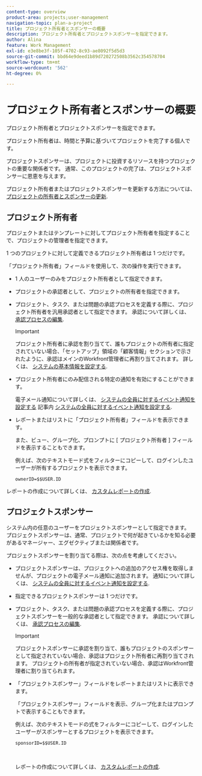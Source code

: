 ```yaml
---
content-type: overview
product-area: projects;user-management
navigation-topic: plan-a-project
title: プロジェクト所有者とスポンサーの概要
description: プロジェクト所有者とプロジェクトスポンサーを指定できます。
author: Alina
feature: Work Management
exl-id: e3e8be3f-105f-4702-8c93-ae8092f5d5d3
source-git-commit: bbd64e9deed1b89d720272508b3562c354578704
workflow-type: tm+mt
source-wordcount: '562'
ht-degree: 0%

---
```


# プロジェクト所有者とスポンサーの概要

プロジェクト所有者とプロジェクトスポンサーを指定できます。

プロジェクト所有者は、時間と予算に基づいてプロジェクトを完了する個人です。

プロジェクトスポンサーは、プロジェクトに投資するリソースを持つプロジェクトの重要な関係者です。 通常、このプロジェクトの完了は、プロジェクトスポンサーに恩恵を与えます。

プロジェクト所有者またはプロジェクトスポンサーを更新する方法については、 [プロジェクトの所有者とスポンサーの更新](../../../manage-work/projects/planning-a-project/update-project-owners-and-sponsors.md).

## プロジェクト所有者

プロジェクトまたはテンプレートに対してプロジェクト所有者を指定することで、プロジェクトの管理者を指定できます。

1 つのプロジェクトに対して定義できるプロジェクト所有者は 1 つだけです。

「プロジェクト所有者」フィールドを使用して、次の操作を実行できます。

* 1 人のユーザーのみをプロジェクト所有者として指定できます。
* プロジェクトの承認者として、プロジェクトの所有者を指定できます。
* プロジェクト、タスク、または問題の承認プロセスを定義する際に、プロジェクト所有者を汎用承認者として指定できます。 承認について詳しくは、 [承認プロセスの編集](../../../administration-and-setup/customize-workfront/configure-approval-milestone-processes/edit-an-approval-process.md).

   >[!IMPORTANT]
   >
   >プロジェクト所有者に承認を割り当てて、誰もプロジェクトの所有者に指定されていない場合、「セットアップ」領域の「顧客情報」セクションで示されたように、承認はメインのWorkfront管理者に再割り当てされます。 詳しくは、 [システムの基本情報を設定する](../../../administration-and-setup/get-started-wf-administration/configure-basic-info.md).


* プロジェクト所有者にのみ配信される特定の通知を有効にすることができます。

   電子メール通知について詳しくは、 [システムの全員に対するイベント通知を設定する](../../../administration-and-setup/manage-workfront/emails/configure-event-notifications-for-everyone-in-the-system.md#modify) 記事内 [システムの全員に対するイベント通知を設定する](../../../administration-and-setup/manage-workfront/emails/configure-event-notifications-for-everyone-in-the-system.md).

* レポートまたはリストに「プロジェクト所有者」フィールドを表示できます。

   また、ビュー、グループ化、プロンプトに [ プロジェクト所有者 ] フィールドを表示することもできます。

   例えば、次のテキストモード式をフィルターにコピーして、ログインしたユーザーが所有するプロジェクトを表示できます。 

   ```
   ownerID=$$USER.ID
   ```

レポートの作成について詳しくは、 [カスタムレポートの作成](../../../reports-and-dashboards/reports/creating-and-managing-reports/create-custom-report.md).

<!--
<div data-mc-conditions="QuicksilverOrClassic.Draft mode">
<h2>Update the Project Owner of a project</h2>
<p>(NOTE:&nbsp;drafted and moved to its own article)</p>
<ol>
<li value="1">Go to the project you want to update.</li>
<li value="2"> Click <strong>Project Details</strong> in the left panel. </li>
<li value="3"> Click&nbsp;the <strong>Edit</strong> icon <img src="assets/qs-edit-icon.png"> in the upper-right corner of the Project&nbsp;Details area, then click&nbsp;<strong>Overview</strong>.  </li>
<li value="4"> <p>Specify the name of a user for the <strong>Project Owner</strong> field.</p> <p>Only active users can be specified as Project Owners.</p> </li>
<li value="5"> Click&nbsp;<strong>Save Changes</strong>. </li>
</ol>
</div>
-->

## プロジェクトスポンサー

システム内の任意のユーザーをプロジェクトスポンサーとして指定できます。 プロジェクトスポンサーは、通常、プロジェクトで何が起きているかを知る必要があるマネージャー、エグゼクティブまたは関係者です。

プロジェクトスポンサーを割り当てる際は、次の点を考慮してください。

* プロジェクトスポンサーは、プロジェクトへの追加のアクセス権を取得しませんが、プロジェクトの電子メール通知に追加されます。 通知について詳しくは、 [システムの全員に対するイベント通知を設定する](../../../administration-and-setup/manage-workfront/emails/configure-event-notifications-for-everyone-in-the-system.md).

* 指定できるプロジェクトスポンサーは 1 つだけです。
* プロジェクト、タスク、または問題の承認プロセスを定義する際に、プロジェクトスポンサーを一般的な承認者として指定できます。 承認について詳しくは、 [承認プロセスの編集](../../../administration-and-setup/customize-workfront/configure-approval-milestone-processes/edit-an-approval-process.md).

   >[!IMPORTANT]
   >
   >プロジェクトスポンサーに承認を割り当て、誰もプロジェクトのスポンサーとして指定されていない場合、承認はプロジェクト所有者に再割り当てされます。 プロジェクトの所有者が指定されていない場合、承認はWorkfront管理者に割り当てられます。

* 「プロジェクトスポンサー」フィールドをレポートまたはリストに表示できます。

   「プロジェクトスポンサー」フィールドを表示、グループ化またはプロンプトで表示することもできます。

   例えば、次のテキストモードの式をフィルターにコピーして、ログインしたユーザーがスポンサーとするプロジェクトを表示できます。

   ```
   sponsorID=$$USER.ID
   ```

    

   レポートの作成について詳しくは、 [カスタムレポートの作成](../../../reports-and-dashboards/reports/creating-and-managing-reports/create-custom-report.md).

<!--
<div data-mc-conditions="QuicksilverOrClassic.Draft mode">
<h2>Update the Project Sponsor of a project </h2>
<p>(NOTE: drafted and moved to its own article) </p>
<ol>
<li value="1">Go to the Project you want to update.</li>
<li value="2"> Click <strong>Project Details</strong> in the left panel. </li>
<li value="3"> Click&nbsp;the <strong>Edit</strong> icon <img src="assets/qs-edit-icon.png"> in the upper-right corner of the Project&nbsp;Details area, then click&nbsp;<strong>Overview</strong>.  </li>
<li value="4"> <p>Specify the name of a user for the <strong>Project Sponsor</strong> field.</p> <p>Only active users can be specified as Project Sponsors.</p> </li>
<li value="5"> Click&nbsp;<strong>Save Changes</strong>. </li>
</ol>
</div>
-->
